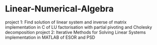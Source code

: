 # Linear-Numerical-Algebra
project 1: Find solution of linear system and inverse of matrix <br />
implementation in C of LU factorisation with partial pivoting and Cholesky decomposition
project 2:  Iterative Methods for Solving Linear Systems<br />
implementation in MATLAB of ESOR and PSD
